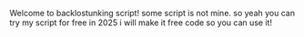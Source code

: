Welcome to backlostunking script! some script is not mine.
so yeah you can try my script for free in 2025 i will make it free code so you can use it!
